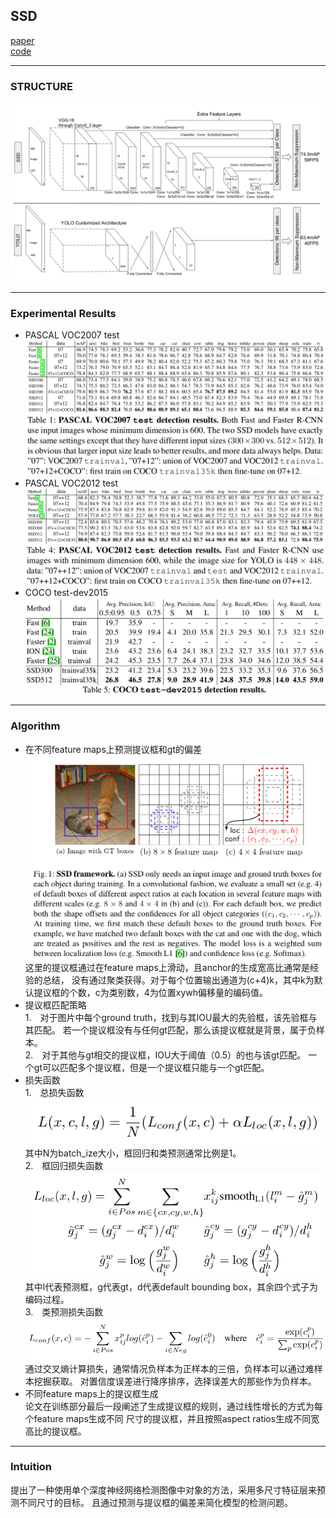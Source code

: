 ## SSD
[paper](https://arxiv.org/pdf/1611.10012.pdf)  
[code](https://github.com/weiliu89/caffe/tree/ssd)  

---
### STRUCTURE
![](src/Structure_0.png)  

---
### Experimental Results
* PASCAL VOC2007 test
![](src/ER_0.png)
* PASCAL VOC2012 test
![](src/ER_1.png)
* COCO test-dev2015
![](src/ER_2.png)  

---
### Algorithm
* 在不同feature maps上预测提议框和gt的偏差  
![](src/Oth_0.png)  
这里的提议框通过在feature maps上滑动，且anchor的生成宽高比通常是经验的总结，
没有通过聚类获得。对于每个位置输出通道为(c+4)k，其中k为默认提议框的个数，c为类别数，4为位置xywh偏移量的编码值。
* 提议框匹配策略  
1.　对于图片中每个ground truth，找到与其IOU最大的先验框，该先验框与其匹配。
若一个提议框没有与任何gt匹配，那么该提议框就是背景，属于负样本。  
2.　对于其他与gt相交的提议框，IOU大于阈值（0.5）的也与该gt匹配。
一个gt可以匹配多个提议框，但是一个提议框只能与一个gt匹配。  
* 损失函数  
1.　总损失函数  
![](src/Loss_0.png)  
其中N为batch_ize大小，框回归和类预测通常比例是1。  
2.　框回归损失函数  
![](src/Loss_1.png)  
其中l代表预测框，g代表gt，d代表default bounding box，其余四个式子为编码过程。  
3.　类预测损失函数  
![](src/Loss_2.png)  
通过交叉熵计算损失，通常情况负样本为正样本的三倍，负样本可以通过难样本挖掘获取。
对置信度误差进行降序排序，选择误差大的那些作为负样本。  
* 不同feature maps上的提议框生成  
论文在训练部分最后一段阐述了生成提议框的规则，通过线性增长的方式为每个feature maps生成不同
尺寸的提议框，并且按照aspect ratios生成不同宽高比的提议框。

---
### Intuition
提出了一种使用单个深度神经网络检测图像中对象的方法，采用多尺寸特征层来预测不同尺寸的目标。
且通过预测与提议框的偏差来简化模型的检测问题。